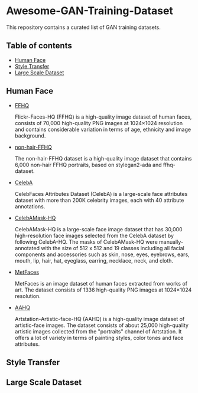 # Awesome-GAN-Training-Dataset

This repository contains a curated list of GAN training datasets.


## Table of contents 

- [Human Face](#human-face)
- [Style Transfer](#style-transfer)
- [Large Scale Dataset](#large-scale-dataset)


## Human Face

* [FFHQ](https://github.com/NVlabs/ffhq-dataset)

    Flickr-Faces-HQ (FFHQ) is a high-quality image dataset of human faces, consists of 70,000 high-quality PNG images at 1024×1024 resolution and contains considerable variation in terms of age, ethnicity and image background.

* [non-hair-FFHQ](https://github.com/oneThousand1000/non-hair-FFHQ)

    The non-hair-FFHQ dataset is a high-quality image dataset that contains 6,000 non-hair FFHQ portraits, based on stylegan2-ada and ffhq-dataset.

* [CelebA](https://mmlab.ie.cuhk.edu.hk/projects/CelebA.html)

    CelebFaces Attributes Dataset (CelebA) is a large-scale face attributes dataset with more than 200K celebrity images, each with 40 attribute annotations. 

* [CelebAMask-HQ](http://mmlab.ie.cuhk.edu.hk/projects/CelebA/CelebAMask_HQ.html)

    CelebAMask-HQ is a large-scale face image dataset that has 30,000 high-resolution face images selected from the CelebA dataset by following CelebA-HQ. The masks of CelebAMask-HQ were manually-annotated with the size of 512 x 512 and 19 classes including all facial components and accessories such as skin, nose, eyes, eyebrows, ears, mouth, lip, hair, hat, eyeglass, earring, necklace, neck, and cloth.

* [MetFaces](https://github.com/NVlabs/metfaces-dataset)

    MetFaces is an image dataset of human faces extracted from works of art. The dataset consists of 1336 high-quality PNG images at 1024×1024 resolution.

* [AAHQ](https://github.com/onion-liu/aahq-dataset)

    Artstation-Artistic-face-HQ (AAHQ) is a high-quality image dataset of artistic-face images. The dataset consists of about 25,000 high-quality artistic images collected from the "portraits" channel of Artstation. It offers a lot of variety in terms of painting styles, color tones and face attributes.

## Style Transfer



## Large Scale Dataset

